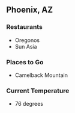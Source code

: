 ## Phoenix, AZ

### Restaurants
- Oregonos
- Sun Asia

### Places to Go
- Camelback Mountain

### Current Temperature
- 76 degrees
